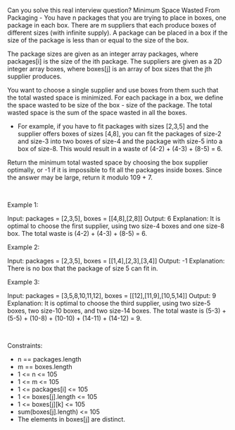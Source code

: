 Can you solve this real interview question? Minimum Space Wasted From Packaging - You have n packages that you are trying to place in boxes, one package in each box. There are m suppliers that each produce boxes of different sizes (with infinite supply). A package can be placed in a box if the size of the package is less than or equal to the size of the box.

The package sizes are given as an integer array packages, where packages[i] is the size of the ith package. The suppliers are given as a 2D integer array boxes, where boxes[j] is an array of box sizes that the jth supplier produces.

You want to choose a single supplier and use boxes from them such that the total wasted space is minimized. For each package in a box, we define the space wasted to be size of the box - size of the package. The total wasted space is the sum of the space wasted in all the boxes.

 * For example, if you have to fit packages with sizes [2,3,5] and the supplier offers boxes of sizes [4,8], you can fit the packages of size-2 and size-3 into two boxes of size-4 and the package with size-5 into a box of size-8. This would result in a waste of (4-2) + (4-3) + (8-5) = 6.

Return the minimum total wasted space by choosing the box supplier optimally, or -1 if it is impossible to fit all the packages inside boxes. Since the answer may be large, return it modulo 109 + 7.

 

Example 1:


Input: packages = [2,3,5], boxes = [[4,8],[2,8]]
Output: 6
Explanation: It is optimal to choose the first supplier, using two size-4 boxes and one size-8 box.
The total waste is (4-2) + (4-3) + (8-5) = 6.


Example 2:


Input: packages = [2,3,5], boxes = [[1,4],[2,3],[3,4]]
Output: -1
Explanation: There is no box that the package of size 5 can fit in.


Example 3:


Input: packages = [3,5,8,10,11,12], boxes = [[12],[11,9],[10,5,14]]
Output: 9
Explanation: It is optimal to choose the third supplier, using two size-5 boxes, two size-10 boxes, and two size-14 boxes.
The total waste is (5-3) + (5-5) + (10-8) + (10-10) + (14-11) + (14-12) = 9.


 

Constraints:

 * n == packages.length
 * m == boxes.length
 * 1 <= n <= 105
 * 1 <= m <= 105
 * 1 <= packages[i] <= 105
 * 1 <= boxes[j].length <= 105
 * 1 <= boxes[j][k] <= 105
 * sum(boxes[j].length) <= 105
 * The elements in boxes[j] are distinct.